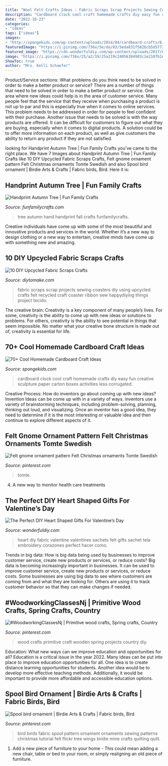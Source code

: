 ```yaml
---
title: "Wool Felt Crafts Ideas : Fabric Scraps Scrap Projects Sewing Coasters Diy Using Upcycled Crafts Felt Recycled Craft Coaster Ribbon Sew Happydiying Things Project Tecido"
description: "Cardboard clock cool craft homemade crafts diy easy fun creative sculpture paper carton boxes activities less corrugated"
date: "2022-10-23"
categories:
- "ideas"
tags: ["ideas"]
images:
- "http://spongekids.com/wp-content/uploads/2014/04/cardboard-crafts/6-homemade-cardboard-clock.jpg"
featuredImage: "https://i.pinimg.com/736x/5e/da/83/5eda831f582bcb5d5772392166652bb5.jpg"
featured_image: "https://cdn.wonderfuldiy.com/wp-content/uploads/2017/02/Felt-and-fabric-heart-sachet-.jpeg"
image: "https://i.pinimg.com/736x/25/a2/19/25a219c24056384903c1e210fb1e3f58.jpg"
ShowToc: true
author: "Mrs. Kelli Schaefer"
---
```



Product/Service sections: What problems do you think need to be solved in order to make a better product or service?
There are a number of things that need to be solved in order to make a better product or service. One area where new ideas could help is in the area of customer service. Many people feel that the service that they receive when purchasing a product is not up to par and this is especially true when it comes to online services. This problem needs to be addressed in order for people to feel confident with their purchase. Another issue that needs to be solved is with the way products are offered. It can be difficult for customers to figure out what they are buying, especially when it comes to digital products. A solution could be to offer more information on each product, as well as give customers the ability to return any product if they are not satisfied.

	

		
looking for Handprint Autumn Tree | Fun Family Crafts you've came to the right place. We have 7 Images about Handprint Autumn Tree | Fun Family Crafts like 10 DIY Upcycled Fabric Scraps Crafts, Felt gnome ornament pattern Felt Christmas ornaments Tomte Swedish and also Spool bird ornament | Birdie Arts &amp; Crafts | Fabric birds, Bird. Here it is:
		
    
## Handprint Autumn Tree | Fun Family Crafts

<img loading=lazy src="https://funfamilycrafts.com/wp-content/uploads/2012/09/P1040258.jpg" onerror="this.onerror=null;this.src='https://tse1.mm.bing.net/th?id=OIP.mkagMoQxlcGYrCwexSm9TAHaFj&amp;pid=15.1';" alt="Handprint Autumn Tree | Fun Family Crafts">

_Source: funfamilycrafts.com_

>tree autumn hand handprint fall crafts funfamilycrafts. 

	

Creative individuals have come up with some of the most beautiful and innovative products and services in the world. Whether it’s a new way to design clothing or a new way to entertain, creative minds have come up with something new and amazing.

    
## 10 DIY Upcycled Fabric Scraps Crafts

<img loading=lazy src="https://www.diytomake.com/wp-content/uploads/2016/01/ribbon-scraps.jpg" onerror="this.onerror=null;this.src='https://tse4.mm.bing.net/th?id=OIP.3bMckHt1MUJaqGv5r1arrAHaLH&amp;pid=15.1';" alt="10 DIY Upcycled Fabric Scraps Crafts">

_Source: diytomake.com_

>fabric scraps scrap projects sewing coasters diy using upcycled crafts felt recycled craft coaster ribbon sew happydiying things project tecido. 

	

The creative brain:
Creativity is a key component of many people’s lives. For some, creativity is the ability to come up with new ideas or solutions to problems. For others, creativity is the ability to see potential in things that seem impossible. No matter what your creative bone structure is made out of, creativity is essential for life.

    
## 70+ Cool Homemade Cardboard Craft Ideas

<img loading=lazy src="http://spongekids.com/wp-content/uploads/2014/04/cardboard-crafts/6-homemade-cardboard-clock.jpg" onerror="this.onerror=null;this.src='https://tse3.mm.bing.net/th?id=OIP.B1bOA82vW64050x_Z3iO2wHaJ4&amp;pid=15.1';" alt="70+ Cool Homemade Cardboard Craft Ideas">

_Source: spongekids.com_

>cardboard clock cool craft homemade crafts diy easy fun creative sculpture paper carton boxes activities less corrugated. 

	

Creative Process: How do inventors go about coming up with new ideas?
Invention Ideas can be come up with in a variety of ways. inventors use a variety of brainstorming techniques, including problem-solving, planning, thinking out loud, and visualizing. Once an inventor has a good idea, they need to determine if it is the most interesting or valuable idea and then continue to explore different aspects of it.

    
## Felt Gnome Ornament Pattern Felt Christmas Ornaments Tomte Swedish

<img loading=lazy src="https://i.pinimg.com/736x/5e/da/83/5eda831f582bcb5d5772392166652bb5.jpg" onerror="this.onerror=null;this.src='https://tse3.mm.bing.net/th?id=OIP.LL-3uEo9jg2wuTy25PO0gwHaLH&amp;pid=15.1';" alt="Felt gnome ornament pattern Felt Christmas ornaments Tomte Swedish">

_Source: pinterest.com_

>tomte. 

	

4. A new way to monitor health care treatments

    
## The Perfect DIY Heart Shaped Gifts For Valentine’s Day

<img loading=lazy src="https://cdn.wonderfuldiy.com/wp-content/uploads/2017/02/Felt-and-fabric-heart-sachet-.jpeg" onerror="this.onerror=null;this.src='https://tse4.mm.bing.net/th?id=OIP.ce4jLdi_zWlnDzic2a87eAHaLL&amp;pid=15.1';" alt="The Perfect DIY Heart Shaped Gifts For Valentine’s Day">

_Source: wonderfuldiy.com_

>heart diy fabric valentine valentines sachets felt gifts sachet tela embroidery corazones perfect hacer como. 

	

Trends in big data: How is big data being used by businesses to improve customer service, create new products or services, or reduce costs?
Big data is becoming increasingly important in businesses. It can be used to improve customer service, create new products or services, or reduce costs. Some businesses are using big data to see where customers are coming from and what they are looking for. Others are using it to track customer behavior so that they can make changes if needed.

    
## #WoodworkingClassesNj | Primitive Wood Crafts, Spring Crafts, Country

<img loading=lazy src="https://i.pinimg.com/736x/25/a2/19/25a219c24056384903c1e210fb1e3f58.jpg" onerror="this.onerror=null;this.src='https://tse1.mm.bing.net/th?id=OIP.c0S45DkymAC_SFkxy4BEKwHaJ4&amp;pid=15.1';" alt="#WoodworkingClassesNj | Primitive wood crafts, Spring crafts, Country">

_Source: pinterest.com_

>wood crafts primitive craft wooden spring projects country diy. 

	

Education: What new ways can we improve education and opportunities for all?
Education is a critical issue in the year 2022. Many ideas can be put into place to improve education opportunities for all. One idea is to create distance learning opportunities for students. Another idea would be to develop more effective teaching methods. Additionally, it would be important to provide more affordable and accessible education options.

    
## Spool Bird Ornament | Birdie Arts &amp; Crafts | Fabric Birds, Bird

<img loading=lazy src="https://i.pinimg.com/736x/64/c1/ed/64c1ed28568c96a08648960b72142e0f--bird-ornaments-christmas-ornaments.jpg?b=t" onerror="this.onerror=null;this.src='https://tse1.mm.bing.net/th?id=OIP.XSyCzj4n3xIfj-Af2NIBYgHaF4&amp;pid=15.1';" alt="Spool bird ornament | Birdie Arts &amp; Crafts | Fabric birds, Bird">

_Source: pinterest.com_

>bird birds fabric spool pattern ornament ornaments sewing patterns christmas tutorial felt flickr tree wings birdie mine crafts quilting quilt. 

	

1. Add a new piece of furniture to your home - This could mean adding a new chair, table or bed to your room, or simply realigning an old piece of furniture.

